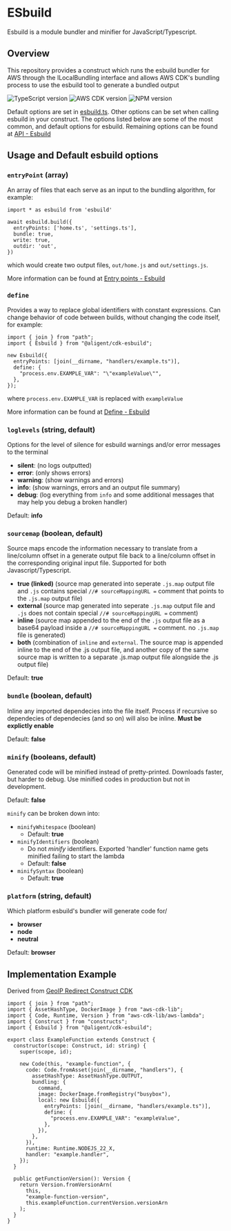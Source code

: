 # ESbuild 
Esbuild is a module bundler and minifier for JavaScript/Typescript.

## Overview
This repository provides a construct which runs the esbuild bundler for AWS through the ILocalBundling interface and allows AWS CDK's bundling process to use the esbuild tool to generate a bundled output

![TypeScript version](https://img.shields.io/github/package-json/dependency-version/aligent/cdk-constructs/dev/typescript?filename=packages/esbuild/package.json&color=red) ![AWS CDK version](https://img.shields.io/github/package-json/dependency-version/aligent/cdk-constructs/dev/aws-cdk?filename=packages/esbuild/package.json) ![NPM version](https://img.shields.io/npm/v/%40aligent%2Fcdk-esbuild?color=green)

Default options are set in [esbuild.ts](https://github.com/aligent/cdk-constructs/blob/main/packages/esbuild/esbuild.ts). Other options can be set when calling esbuild in your construct. The options listed below are some of the most common, and default options for esbuild. Remaining options can be found at [API - Esbuild](https://esbuild.github.io/api/)

## Usage and Default esbuild options
### `entryPoint` (array)
An array of files that each serve as an input to the bundling algorithm, for example:
```
import * as esbuild from 'esbuild'

await esbuild.build({
  entryPoints: ['home.ts', 'settings.ts'],
  bundle: true,
  write: true,
  outdir: 'out',
}) 
```
which would create two output files, `out/home.js` and `out/settings.js`.

More information can be found at [Entry points - Esbuild](https://esbuild.github.io/api/#entry-points:~:text=%23-,Entry%20points,-Supported%20by%3A)

### `define`
Provides a way to replace global identifiers with constant expressions. Can change behavior of code between builds, without changing the code itself, for example:

```
import { join } from "path";
import { Esbuild } from "@aligent/cdk-esbuild";

new Esbuild({
  entryPoints: [join(__dirname, "handlers/example.ts")],
  define: {
    "process.env.EXAMPLE_VAR": "\"exampleValue\"",
  },
});
```
where `process.env.EXAMPLE_VAR` is replaced with `exampleValue`

More information can be found at [Define - Esbuild](https://esbuild.github.io/api/#target:~:text=%23-,Define,-Supported%20by%3A)

### `loglevels` (string, default)
Options for the level of silence for esbuild warnings and/or error messages to the terminal

- **silent**: (no logs outputted)
- **error**: (only shows errors)
- **warning**: (show warnings and errors)
- **info**: (show warnings, errors and an output file summary)
- **debug**: (log everything from `info` and some additional messages that may help you debug a broken handler)

Default: **info**

### `sourcemap` (boolean, default)
Source maps encode the information necessary to translate from a line/column offset in a generate output file back to a line/column offset in the corresponding original input file. Supported for both Javascript/Typescript.

- **true (linked)**
(source map generated into seperate `.js.map` output file and `.js` contains special `//# sourceMappingURL =` comment that points to the `.js.map` output file)
- **external**
(source map generated into seperate `.js.map` output file and `.js` does not contain special `//# sourceMappingURL =` comment)
- **inline**
(source map appended to the end of the `.js` output file as a base64 payload inside a `//# sourceMappingURL =` comment. no `.js.map` file is generated)
- **both** 
(combination of `inline` and `external`. The source map is appended inline to the end of the .js output file, and another copy of the same source map is written to a separate .js.map output file alongside the .js output file)

Default: **true**

### `bundle` (boolean, default)
Inline any imported dependecies into the file itself. Process if recursive so dependecies of dependecies (and so on) will also be inline. **Must be explictly enable**

Default: **false**

### `minify` (booleans, default)
Generated code will be minified instead of pretty-printed. Downloads faster, but harder to debug. Use minified codes in production but not in development.

Default: **false**

`minify` can be broken down into: 
- `minifyWhitespace` (boolean)
  - Default: **true**
- `minifyIdentifiers` (boolean)
  - Do not _minify_ identifiers. Exported 'handler' function name gets minified failing to start the lambda
  - Default: **false**
- `minifySyntax` (boolean)
  - Default: **true**

### `platform` (string, default)
Which platform esbuild's bundler will generate code for/

- **browser**
- **node**
- **neutral**

Default: **browser**

## Implementation Example
Derived from [GeoIP Redirect Construct CDK](https://github.com/aligent/cdk-constructs/blob/main/packages/geoip-redirect/lib/redirect-construct.ts)
```
import { join } from "path";
import { AssetHashType, DockerImage } from "aws-cdk-lib";
import { Code, Runtime, Version } from "aws-cdk-lib/aws-lambda";
import { Construct } from "constructs";
import { Esbuild } from "@aligent/cdk-esbuild";

export class ExampleFunction extends Construct {
  constructor(scope: Construct, id: string) {
    super(scope, id);

    new Code(this, "example-function", {
      code: Code.fromAsset(join(__dirname, "handlers"), {
        assetHashType: AssetHashType.OUTPUT,
        bundling: {
          command,
          image: DockerImage.fromRegistry("busybox"),
          local: new Esbuild({
            entryPoints: [join(__dirname, "handlers/example.ts")],
            define: {
              "process.env.EXAMPLE_VAR": "exampleValue",
            },
          }),
        },
      }),
      runtime: Runtime.NODEJS_22_X,
      handler: "example.handler",
    });
  }

  public getFunctionVersion(): Version {
    return Version.fromVersionArn(
      this,
      "example-function-version",
      this.exampleFunction.currentVersion.versionArn
    );
  }
}
```

